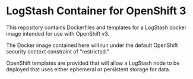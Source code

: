 LogStash Container for OpenShift 3
==================================

This repository contains Dockerfiles and templates for a LogStash docker image intended for use with OpenShift v3.

The Docker image contained here will run under the default OpenShift security context constraint of "restricted."

OpenShift templates are provided that will allow a LogStash node to be deployed that uses  either ephemeral or persistent storage for data.
